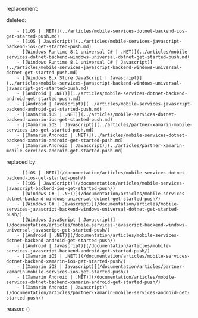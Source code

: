 replacement:

deleted:

		- [(iOS | .NET)](../articles/mobile-services-dotnet-backend-ios-get-started-push.md)
		- [(iOS | JavaScript)](../articles/mobile-services-javascript-backend-ios-get-started-push.md)
		- [(Windows Runtime 8.1 universal C# | .NET)](../articles/mobile-services-dotnet-backend-windows-universal-dotnet-get-started-push.md)
		- [(Windows Runtime 8.1 universal C# | Javascript)](../articles/mobile-services-javascript-backend-windows-universal-dotnet-get-started-push.md)
		- [(Windows 8.x Store JavaScript | Javascript)](../articles/mobile-services-javascript-backend-windows-universal-javascript-get-started-push.md)
		- [(Android | .NET)](../articles/mobile-services-dotnet-backend-android-get-started-push.md)
		- [(Android | Javascript)](../articles/mobile-services-javascript-backend-android-get-started-push.md)
		- [(Xamarin.iOS | .NET)](../articles/mobile-services-dotnet-backend-xamarin-ios-get-started-push.md)
		- [(Xamarin.iOS | Javascript)](../articles/partner-xamarin-mobile-services-ios-get-started-push.md)
		- [(Xamarin.Android | .NET)](../articles/mobile-services-dotnet-backend-xamarin-android-get-started-push.md)
		- [(Xamarin.Android | Javascript)](../articles/partner-xamarin-mobile-services-android-get-started-push.md)

replaced by:

		- [(iOS | .NET)](/documentation/articles/mobile-services-dotnet-backend-ios-get-started-push/)
		- [(iOS | JavaScript)](/documentation/articles/mobile-services-javascript-backend-ios-get-started-push/)
		- [(Windows C# | .NET)](/documentation/articles/mobile-services-dotnet-backend-windows-universal-dotnet-get-started-push/)
		- [(Windows C# | Javascript)](/documentation/articles/mobile-services-javascript-backend-windows-universal-dotnet-get-started-push/)
		- [(Windows JavaScript | Javascript)](/documentation/articles/mobile-services-javascript-backend-windows-universal-javascript-get-started-push/)
		- [(Android | .NET)](/documentation/articles/mobile-services-dotnet-backend-android-get-started-push/)
		- [(Android | Javascript)](/documentation/articles/mobile-services-javascript-backend-android-get-started-push/)
		- [(Xamarin iOS | .NET)](/documentation/articles/mobile-services-dotnet-backend-xamarin-ios-get-started-push/)
		- [(Xamarin iOS | Javascript)](/documentation/articles/partner-xamarin-mobile-services-ios-get-started-push/)
		- [(Xamarin Android | .NET)](/documentation/articles/mobile-services-dotnet-backend-xamarin-android-get-started-push/)
		- [(Xamarin Android | Javascript)](/documentation/articles/partner-xamarin-mobile-services-android-get-started-push/)

reason: ()

